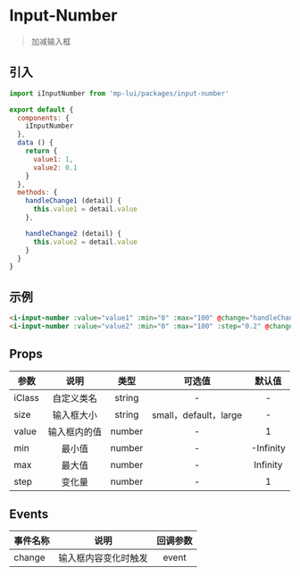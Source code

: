 # Input-Number

> 加减输入框

## 引入

```js
import iInputNumber from 'mp-lui/packages/input-number'

export default {
  components: {
    iInputNumber
  },
  data () {
    return {
      value1: 1,
      value2: 0.1
    }
  },
  methods: {
    handleChange1 (detail) {
      this.value1 = detail.value
    },

    handleChange2 (detail) {
      this.value2 = detail.value
    }
  }
}
```

## 示例

```html
<i-input-number :value="value1" :min="0" :max="100" @change="handleChange1" />
<i-input-number :value="value2" :min="0" :max="100" :step="0.2" @change="handleChange2" />
```

## Props

| 参数          |                             说明                             |  类型   |                   可选值                    |   默认值   |
| ------------- | :----------------------------------------------------------: | :-----: | :-----------------------------------------: | :--------: |
| iClass |                           自定义类名                           | string  |                      -                      |     -      |
| size |                         输入框大小                         | string  |                      small，default，large                      |     -     |
| value |                           输入框内的值                           | number  |                      -                      |     1  |
| min |                      最小值                      | number |                      -                      |   -Infinity   |
| max |                         最大值                         | number |                      -                      | Infinity |
| step | 变化量 | number |                      -                      |   1    |

## Events

| 事件名称 |         说明         | 回调参数 |
| :------- | :------------------: | :------: |
| change   | 输入框内容变化时触发 |  event   |

